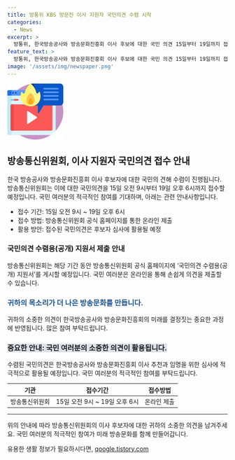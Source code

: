 ```yaml
---
title: 방통위 KBS 방문진 이사 지원자 국민의견 수렴 시작
categories:
  - News
excerpt: >
  방통위, 한국방송공사와 방송문화진흥회 이사 후보에 대한 국민 의견 15일부터 19일까지 접수한다. 방통위 홈페이지에서 ‘국민의견 수렴용(공개) 지원서’를 제출할 수 있으며, 접수된 의견은 후보자 추천과 임명 심사에 활용된다. 이 기간동안 국민들의 목소리가 반영될 예정이다.
feature_text: >
  방통위, 한국방송공사와 방송문화진흥회 이사 후보에 대한 국민 의견 15일부터 19일까지 접수한다. 방통위 홈페이지에서 ‘국민의견 수렴용(공개) 지원서’를 제출할 수 있으며, 접수된 의견은 후보자 추천과 임명 심사에 활용된다. 이 기간동안 국민들의 목소리가 반영될 예정이다.
image: '/assets/img/newspaper.png'
---
```


<p><img src="/assets/img/news.png" alt="rentncar 속보" /></p>

<h2 data-ke-size="size26">방송통신위원회, 이사 지원자 국민의견 접수 안내</h2>

<p data-ke-size="size16">한국 방송공사와 방송문화진흥회 이사 후보자에 대한 국민의 견해 수렴이 진행됩니다. 방송통신위원회는 이에 대한 국민의견을 15일 오전 9시부터 19일 오후 6시까지 접수할 예정입니다. 국민 여러분의 적극적인 참여를 기대하며, 아래는 관련 안내사항입니다.</p>

<ul>
<li>접수 기간: 15일 오전 9시 ~ 19일 오후 6시</li>
<li>접수 방법: 방송통신위원회 공식 홈페이지를 통한 온라인 제출</li>
<li>활용 방안: 접수된 국민의견은 후보자 심사에 활용될 예정</li>
</ul>

<h3>국민의견 수렴용(공개) 지원서 제출 안내</h3>

<p data-ke-size="size16">방송통신위원회는 해당 기간 동안 방송통신위원회 공식 홈페이지에 ‘국민의견 수렴용(공개) 지원서’를 게시할 예정입니다. 국민 여러분은 온라인을 통해 손쉽게 의견을 제출할 수 있습니다.</p>

<h3><span style="color: #1a5490;">귀하의 목소리가 더 나은 방송문화를 만듭니다.</span></h3>

<p data-ke-size="size16">귀하의 소중한 의견이 한국방송공사와 방송문화진흥회의 미래를 결정짓는 중요한 과정에 반영됩니다. 많은 참여 부탁드립니다.</p>

<h3><span style="background-color: #21538527;">중요한 안내: 국민 여러분의 소중한 의견이 활용됩니다.</span></h3>

<p data-ke-size="size16">수렴된 국민의견은 한국방송공사와 방송문화진흥회 이사 추천과 임명을 위한 심사에 적극적으로 활용될 예정입니다. 국민 여러분의 적극적인 참여를 부탁드립니다.</p>

<table>
<thead>
<tr>
<th style="text-align: center;">기관</th>
<th style="text-align: center;">접수기간</th>
<th style="text-align: center;">접수방법</th>
</tr>
</thead>
<tbody>
<tr>
<td style="text-align: center;">방송통신위원회</td>
<td style="text-align: center;">15일 오전 9시 ~ 19일 오후 6시</td>
<td style="text-align: center;">온라인 제출</td>
</tr>
</tbody>
</table>

<hr>

<p data-ke-size="size16">위의 안내에 따라 방송통신위원회의 이사 후보자에 대한 귀하의 소중한 의견을 남겨주세요. 국민 여러분의 적극적인 참여가 미래 방송문화를 함께 만들어갑니다.</p>
유용한 생활 정보가 필요하시다면, <a href="https://qoogle.tistory.com" rel="dofollow">qoogle.tistory.com</a>


